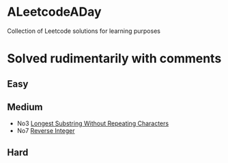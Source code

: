 # ALeetcodeADay

Collection of Leetcode solutions for learning purposes

# Solved rudimentarily with comments
## Easy

## Medium
- No3 [Longest Substring Without Repeating Characters](No3_Longest_Substring_Without_Repeating_Characters)
- No7 [Reverse Integer](No7_Reverse_Integer)
## Hard
